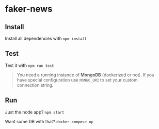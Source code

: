 # faker-news

## Install
Install all dependencies with `npm install`

## Test
Test it with `npm run test`

> You need a running instance of __MongoDB__ (dockerized or not).
> If you have special configuration use `MONGO_URI` to set your custom connection string.

## Run

Just the node app? `npm start`

Want some DB with that? `docker-compose up`
